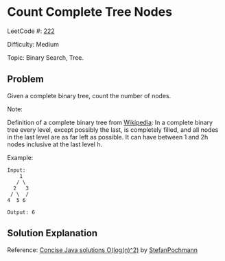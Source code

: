 # Count Complete Tree Nodes

LeetCode #: [222](https://leetcode.com/problems/count-complete-tree-nodes/)

Difficulty: Medium

Topic: Binary Search, Tree.

## Problem

Given a complete binary tree, count the number of nodes.

Note:

Definition of a complete binary tree from [Wikipedia](http://en.wikipedia.org/wiki/Binary_tree#Types_of_binary_trees):
In a complete binary tree every level, except possibly the last, is completely filled, and all nodes in the last level are as far left as possible. It can have between 1 and 2h nodes inclusive at the last level h.

Example:

```text
Input: 
    1
   / \
  2   3
 / \  /
4  5 6

Output: 6
```

## Solution Explanation

Reference: [Concise Java solutions O(log(n)^2)](https://leetcode.com/problems/count-complete-tree-nodes/discuss/61958/Concise-Java-solutions-O(log(n)2)) by [StefanPochmann](https://leetcode.com/stefanpochmann)
